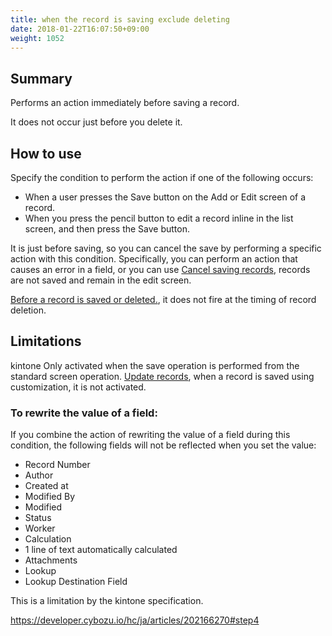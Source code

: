 ```yaml
---
title: when the record is saving exclude deleting
date: 2018-01-22T16:07:50+09:00
weight: 1052
---
```

## Summary

Performs an action immediately before saving a record.

It does not occur just before you delete it.

## How to use

Specify the condition to perform the action if one of the following occurs:

-	When a user presses the Save button on the Add or Edit screen of a record.
-	When you press the pencil button to edit a record inline in the list screen, and then press the Save button.

It is just before saving, so you can cancel the save by performing a specific action with this condition. Specifically, you can perform an action that causes an error in a field, or you can use [Cancel saving records](../../../actions/other/cancel_submit), records are not saved and remain in the edit screen.

[Before a record is saved or deleted.](../when_record_save/), it does not fire at the timing of record deletion.

## Limitations

kintone Only activated when the save operation is performed from the standard screen operation. [Update records](../../../actions/record/update_record/), when a record is saved using customization, it is not activated.

### To rewrite the value of a field:

If you combine the action of rewriting the value of a field during this condition, the following fields will not be reflected when you set the value:

-	Record Number
-	Author
-	Created at
-	Modified By
-	Modified
-	Status
-	Worker
-	Calculation
-	1 line of text automatically calculated
-	Attachments
-	Lookup
-	Lookup Destination Field

This is a limitation by the kintone specification.

https://developer.cybozu.io/hc/ja/articles/202166270#step4
